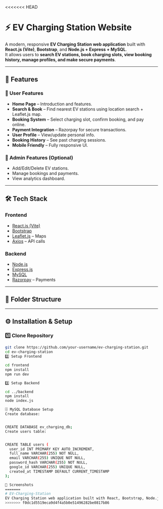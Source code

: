 <<<<<<< HEAD
# ⚡ EV Charging Station Website

A modern, responsive **EV Charging Station web application** built with **React.js (Vite)**, **Bootstrap**, and **Node.js + Express + MySQL**.  
It allows users to **search EV stations, book charging slots, view booking history, manage profiles, and make secure payments**.

---

## 🚀 Features

### 🔹 User Features
- **Home Page** – Introduction and features.
- **Search & Book** – Find nearest EV stations using location search + Leaflet.js map.
- **Booking System** – Select charging slot, confirm booking, and pay online.
- **Payment Integration** – Razorpay for secure transactions.
- **User Profile** – View/update personal info.
- **Booking History** – See past charging sessions.
- **Mobile Friendly** – Fully responsive UI.

### 🔹 Admin Features (Optional)
- Add/Edit/Delete EV stations.
- Manage bookings and payments.
- View analytics dashboard.

---

## 🛠 Tech Stack

### **Frontend**
- [React.js (Vite)](https://vitejs.dev/)
- [Bootstrap](https://getbootstrap.com/)
- [Leaflet.js](https://leafletjs.com/) – Maps
- [Axios](https://axios-http.com/) – API calls

### **Backend**
- [Node.js](https://nodejs.org/)
- [Express.js](https://expressjs.com/)
- [MySQL](https://www.mysql.com/)
- [Razorpay](https://razorpay.com/) – Payments

---

## 📂 Folder Structure


---

## ⚙️ Installation & Setup

### **1️⃣ Clone Repository**
```bash
git clone https://github.com/your-username/ev-charging-station.git
cd ev-charging-station
2️⃣ Setup Frontend

cd frontend
npm install
npm run dev

3️⃣ Setup Backend

cd ../backend
npm install
node index.js

🗄 MySQL Database Setup
Create database:


CREATE DATABASE ev_charging_db;
Create users table:


CREATE TABLE users (
  user_id INT PRIMARY KEY AUTO_INCREMENT,
  full_name VARCHAR(255) NOT NULL,
  email VARCHAR(255) UNIQUE NOT NULL,
  password_hash VARCHAR(255) NOT NULL,
  google_id VARCHAR(255) UNIQUE NULL,
  created_at TIMESTAMP DEFAULT CURRENT_TIMESTAMP
);

📸 Screenshots
=======
# EV-Charging-Station
EV Charging Station web application built with React, Bootstrap, Node.js, Express, and MySQL, Leaflet.ja map.
>>>>>>> f0dc1d5519eca9d4f4a5b0e51496282be0817b86
